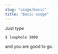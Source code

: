 ```yaml
---
slug: "usage/basic"
title: "Basic usage"
---
```


Just type

```bash
$ loophole 3000
```
and you are good to go.